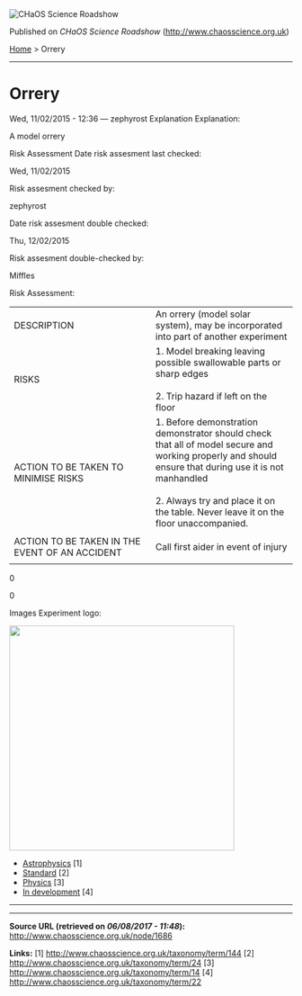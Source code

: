 <img src="http://www.chaosscience.org.uk/sites/default/files/garland_logo.png" alt="CHaOS Science Roadshow" id="logo" class="print-logo" />

Published on *CHaOS Science Roadshow* (<http://www.chaosscience.org.uk>)

[Home](http://www.chaosscience.org.uk/) &gt; Orrery

------------------------------------------------------------------------

Orrery
======

<span class="submitted">Wed, 11/02/2015 - 12:36 — zephyrost</span>
Explanation
Explanation: 

A model orrery

Risk Assessment
Date risk assesment last checked: 

<span class="date-display-single">Wed, 11/02/2015</span>

Risk assesment checked by: 

zephyrost

Date risk assesment double checked: 

<span class="date-display-single">Thu, 12/02/2015</span>

Risk assesment double-checked by: 

Miffles

Risk Assessment: 

<table>
<colgroup>
<col width="50%" />
<col width="50%" />
</colgroup>
<tbody>
<tr class="odd">
<td>DESCRIPTION</td>
<td>An orrery (model solar system), may be incorporated into part of another experiment</td>
</tr>
<tr class="even">
<td>RISKS</td>
<td>1. Model breaking leaving possible swallowable parts or sharp edges<br />
<br />
2. Trip hazard if left on the floor</td>
</tr>
<tr class="odd">
<td>ACTION TO BE TAKEN TO MINIMISE RISKS</td>
<td>1. Before demonstration demonstrator should check that all of model secure and working properly and should ensure that during use it is not manhandled<br />
<br />
2. Always try and place it on the table. Never leave it on the floor unaccompanied.</td>
</tr>
<tr class="even">
<td>ACTION TO BE TAKEN IN THE EVENT OF AN ACCIDENT</td>
<td><p>Call first aider in event of injury</p></td>
</tr>
</tbody>
</table>

0

0

Images
Experiment logo: 

<img src="http://www.chaosscience.org.uk/sites/default/files/imagefield_default_images/unknownexpt.png?1321624030" class="imagefield imagefield-field_experiment_logo" width="400" height="400" />

-   [Astrophysics](http://www.chaosscience.org.uk/taxonomy/term/144) <span class="print-footnote">\[1\]</span>
-   [Standard](http://www.chaosscience.org.uk/taxonomy/term/24 "A standard CHaOS experiment, useable for all hands-on events.") <span class="print-footnote">\[2\]</span>
-   [Physics](http://www.chaosscience.org.uk/taxonomy/term/14) <span class="print-footnote">\[3\]</span>
-   [In development](http://www.chaosscience.org.uk/taxonomy/term/22 "This experiment doesn't actually exist yet, but might in the future!") <span class="print-footnote">\[4\]</span>

****

------------------------------------------------------------------------

**Source URL (retrieved on *06/08/2017 - 11:48*):** <http://www.chaosscience.org.uk/node/1686>

**Links:**
\[1\] http://www.chaosscience.org.uk/taxonomy/term/144
\[2\] http://www.chaosscience.org.uk/taxonomy/term/24
\[3\] http://www.chaosscience.org.uk/taxonomy/term/14
\[4\] http://www.chaosscience.org.uk/taxonomy/term/22

